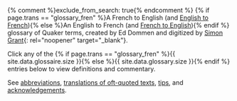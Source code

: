 {% comment %}exclude_from_search: true{% endcomment %}
{% if page.trans == "glossary_fren" %}A French to English (and [English to French](/new_attender/glossary)){% else %}An English to French (and [French to English](/new_attender/glossary_fren)){% endif %} glossary of Quaker terms, created by Ed Dommen and digitized by [Simon Grant](http://www.simongrant.org/home.html){: rel="noopener" target="_blank"}.

Click any of the {% if page.trans == "glossary_fren" %}{{ site.data.glossaire.size }}{% else %}{{ site.data.glossary.size }}{% endif %} entries below to view definitions and commentary.

See [abbreviations](/glossary/abs), [translations of oft-quoted texts](/glossary/texts), [tips](/glossary/tips), and [acknowledgements](/glossary/thanks).

